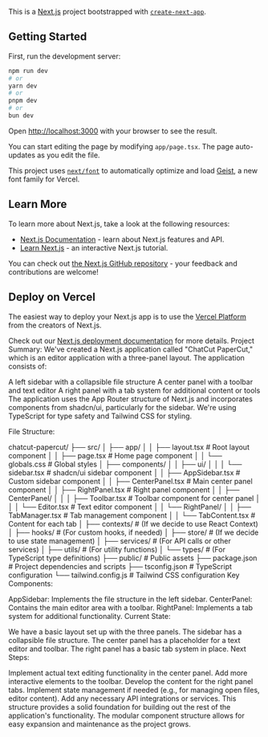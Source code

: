 This is a [Next.js](https://nextjs.org) project bootstrapped with [`create-next-app`](https://nextjs.org/docs/app/api-reference/cli/create-next-app).

## Getting Started

First, run the development server:

```bash
npm run dev
# or
yarn dev
# or
pnpm dev
# or
bun dev
```

Open [http://localhost:3000](http://localhost:3000) with your browser to see the result.

You can start editing the page by modifying `app/page.tsx`. The page auto-updates as you edit the file.

This project uses [`next/font`](https://nextjs.org/docs/app/building-your-application/optimizing/fonts) to automatically optimize and load [Geist](https://vercel.com/font), a new font family for Vercel.

## Learn More

To learn more about Next.js, take a look at the following resources:

- [Next.js Documentation](https://nextjs.org/docs) - learn about Next.js features and API.
- [Learn Next.js](https://nextjs.org/learn) - an interactive Next.js tutorial.

You can check out [the Next.js GitHub repository](https://github.com/vercel/next.js) - your feedback and contributions are welcome!

## Deploy on Vercel

The easiest way to deploy your Next.js app is to use the [Vercel Platform](https://vercel.com/new?utm_medium=default-template&filter=next.js&utm_source=create-next-app&utm_campaign=create-next-app-readme) from the creators of Next.js.

Check out our [Next.js deployment documentation](https://nextjs.org/docs/app/building-your-application/deploying) for more details.
Project Summary: We've created a Next.js application called "ChatCut PaperCut," which is an editor application with a three-panel layout. The application consists of:

A left sidebar with a collapsible file structure
A center panel with a toolbar and text editor
A right panel with a tab system for additional content or tools
The application uses the App Router structure of Next.js and incorporates components from shadcn/ui, particularly for the sidebar. We're using TypeScript for type safety and Tailwind CSS for styling.

File Structure:

chatcut-papercut/
├── src/
│   ├── app/
│   │   ├── layout.tsx       # Root layout component
│   │   ├── page.tsx         # Home page component
│   │   └── globals.css      # Global styles
│   ├── components/
│   │   ├── ui/
│   │   │   └── sidebar.tsx  # shadcn/ui sidebar component
│   │   ├── AppSidebar.tsx   # Custom sidebar component
│   │   ├── CenterPanel.tsx  # Main center panel component
│   │   ├── RightPanel.tsx   # Right panel component
│   │   ├── CenterPanel/
│   │   │   ├── Toolbar.tsx  # Toolbar component for center panel
│   │   │   └── Editor.tsx   # Text editor component
│   │   └── RightPanel/
│   │       ├── TabManager.tsx  # Tab management component
│   │       └── TabContent.tsx  # Content for each tab
│   ├── contexts/            # (If we decide to use React Context)
│   ├── hooks/               # (For custom hooks, if needed)
│   ├── store/               # (If we decide to use state management)
│   ├── services/            # (For API calls or other services)
│   ├── utils/               # (For utility functions)
│   └── types/               # (For TypeScript type definitions)
├── public/                  # Public assets
├── package.json             # Project dependencies and scripts
├── tsconfig.json            # TypeScript configuration
└── tailwind.config.js       # Tailwind CSS configuration
Key Components:

AppSidebar: Implements the file structure in the left sidebar.
CenterPanel: Contains the main editor area with a toolbar.
RightPanel: Implements a tab system for additional functionality.
Current State:

We have a basic layout set up with the three panels.
The sidebar has a collapsible file structure.
The center panel has a placeholder for a text editor and toolbar.
The right panel has a basic tab system in place.
Next Steps:

Implement actual text editing functionality in the center panel.
Add more interactive elements to the toolbar.
Develop the content for the right panel tabs.
Implement state management if needed (e.g., for managing open files, editor content).
Add any necessary API integrations or services.
This structure provides a solid foundation for building out the rest of the application's functionality. The modular component structure allows for easy expansion and maintenance as the project grows.